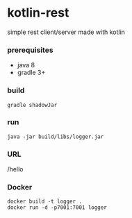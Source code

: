 # kotlin-rest
simple rest client/server made with kotlin

### prerequisites
 * java 8
 * gradle 3+
 
### build
```
gradle shadowJar
```

### run
```
java -jar build/libs/logger.jar
```

### URL
/hello

### Docker

```
docker build -t logger .
docker run -d -p7001:7001 logger
```
